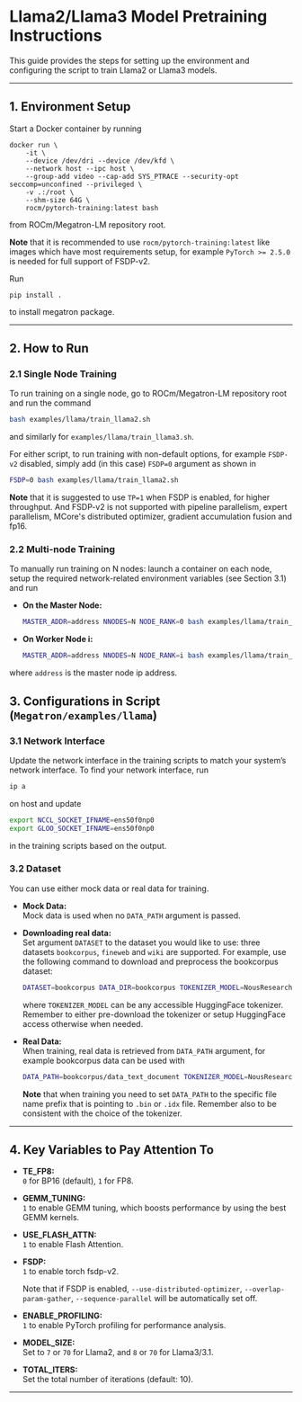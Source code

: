 # Llama2/Llama3 Model Pretraining Instructions

This guide provides the steps for setting up the environment and configuring the script
to train Llama2 or Llama3 models.

---

## 1. Environment Setup

Start a Docker container by running

```
docker run \
    -it \
    --device /dev/dri --device /dev/kfd \
    --network host --ipc host \
    --group-add video --cap-add SYS_PTRACE --security-opt seccomp=unconfined --privileged \
    -v .:/root \
    --shm-size 64G \
    rocm/pytorch-training:latest bash
```

from ROCm/Megatron-LM repository root.

**Note** that it is recommended to use `rocm/pytorch-training:latest` like images which
have most requirements setup, for example `PyTorch >= 2.5.0` is needed for full support
of FSDP-v2.

Run

```
pip install .
```

to install megatron package.

---

## 2. How to Run

### 2.1 Single Node Training
To run training on a single node, go to ROCm/Megatron-LM repository root and run
the command

```bash
bash examples/llama/train_llama2.sh
```

and similarly for `examples/llama/train_llama3.sh`. 

For either script, to run training with non-default options, for example `FSDP-v2`
disabled, simply add (in this case) `FSDP=0` argument as shown in

```bash
FSDP=0 bash examples/llama/train_llama2.sh
```

**Note** that it is suggested to use `TP=1` when FSDP is enabled, for higher throughput.
And FSDP-v2 is not supported with pipeline parallelism, expert parallelism, MCore's
distributed optimizer, gradient accumulation fusion and fp16.

### 2.2 Multi-node Training
To manually run training on N nodes: launch a container on each node, setup the
required network-related environment variables (see Section 3.1) and run

- **On the Master Node:**

  ```bash
  MASTER_ADDR=address NNODES=N NODE_RANK=0 bash examples/llama/train_llama2.sh
  ```

- **On Worker Node i:**

  ```bash
  MASTER_ADDR=address NNODES=N NODE_RANK=i bash examples/llama/train_llama2.sh
  ```

where `address` is the master node ip address.

## 3. Configurations in Script (`Megatron/examples/llama`)

### 3.1 Network Interface
Update the network interface in the training scripts to match your system’s network
interface. To find your network interface, run

```bash
ip a
```

on host and update

```bash
export NCCL_SOCKET_IFNAME=ens50f0np0
export GLOO_SOCKET_IFNAME=ens50f0np0
```

in the training scripts based on the output.

### 3.2 Dataset
You can use either mock data or real data for training.

- **Mock Data:**  
  Mock data is used when no `DATA_PATH` argument is passed. 

- **Downloading real data:**  
  Set argument `DATASET` to the dataset you would like to use: three datasets
  `bookcorpus`, `fineweb` and `wiki` are supported. For example, use the
  following command to download and preprocess the bookcorpus dataset:

  ```bash
  DATASET=bookcorpus DATA_DIR=bookcorpus TOKENIZER_MODEL=NousResearch/Llama-2-7b-chat-hf bash examples/llama/prepare_dataset.sh
  ```

  where `TOKENIZER_MODEL` can be any accessible HuggingFace tokenizer. Remember to
  either pre-download the tokenizer or setup HuggingFace access otherwise when needed.

- **Real Data:**  
  When training, real data is retrieved from `DATA_PATH` argument, for example
  bookcorpus data can be used with

  ```bash
  DATA_PATH=bookcorpus/data_text_document TOKENIZER_MODEL=NousResearch/Llama-2-7b-chat-hf bash examples/llama/train_llama2.sh 
  ```

  **Note** that when training you need to set `DATA_PATH` to the specific file name
  prefix that is pointing to `.bin` or `.idx` file. Remember also to be consistent with
  the choice of the tokenizer.

---

## 4. Key Variables to Pay Attention To

- **TE_FP8:**  
  `0` for BP16 (default), `1` for FP8.

- **GEMM_TUNING:**  
  `1` to enable GEMM tuning, which boosts performance by using the best GEMM kernels.

- **USE_FLASH_ATTN:**  
  `1` to enable Flash Attention.

- **FSDP:**  
  `1` to enable torch fsdp-v2. 
  
  Note that if FSDP is enabled, `--use-distributed-optimizer`, `--overlap-param-gather`, `--sequence-parallel` will be automatically set off. 

- **ENABLE_PROFILING:**  
  `1` to enable PyTorch profiling for performance analysis.

- **MODEL_SIZE:**  
  Set to `7` or `70` for Llama2, and `8` or `70` for Llama3/3.1.

- **TOTAL_ITERS:**  
  Set the total number of iterations (default: 10).

--- 
